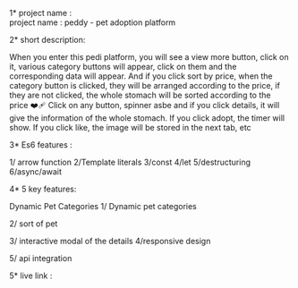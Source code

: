 1* project name :   
project name : peddy - pet adoption platform

2* short description:

When you enter this pedi platform, you will see a view more button, click on it, various category buttons will appear, click on them and the corresponding data will appear. 
And if you click sort by price, when the category button is clicked, they will be arranged according to the price, if they are not clicked, the whole stomach will be sorted according to the price ❤️‍🩹 Click on any button, spinner asbe and if you click details, it will give the information of the whole stomach.
If you click adopt, the timer will show.
If you click like, the image will be stored in the next tab, etc

3*   Es6 features :

1/ arrow function
2/Template literals
3/const
4/let
5/destructuring
6/async/await

4*  5 key features:

Dynamic Pet Categories
1/ Dynamic  pet categories

2/ sort of pet 

3/ interactive modal of the details
4/responsive design

5/ api integration

5* live link :